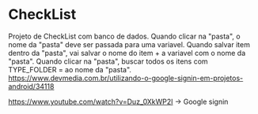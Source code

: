 # CheckList
Projeto de CheckList com banco de dados.
Quando clicar na "pasta", o nome da "pasta" deve ser passada para uma variavel.
Quando salvar item dentro da "pasta", vai salvar o nome do item + a variavel com o nome da "pasta".
Quando clicar na "pasta", buscar todos os itens com TYPE_FOLDER = ao nome da "pasta".
https://www.devmedia.com.br/utilizando-o-google-signin-em-projetos-android/34118

https://www.youtube.com/watch?v=Duz_0XkWP2I -> Google signin
